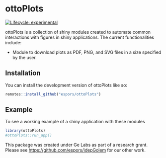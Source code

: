 
<!-- README.md is generated from README.Rmd. Please edit that file -->

# ottoPlots

<!-- badges: start -->

[![Lifecycle:
experimental](https://img.shields.io/badge/lifecycle-experimental-orange.svg)](https://lifecycle.r-lib.org/articles/stages.html#experimental)
<!-- badges: end -->

ottoPlots is a collection of shiny modules created to automate common
interactions with figures in shiny applications. The current
functionalities include:

-   Module to download plots as PDF, PNG, and SVG files in a size
    specified by the user.

## Installation

You can install the development version of ottoPlots like so:

``` r
remotes::install_github("espors/ottoPlots")
```

## Example

To see a working example of a shiny application with these modules

``` r
library(ottoPlots)
#ottoPlots::run_app()
```

This package was created under Ge Labs as part of a research grant. Please see https://github.com/espors/idepGolem for our other work. 
